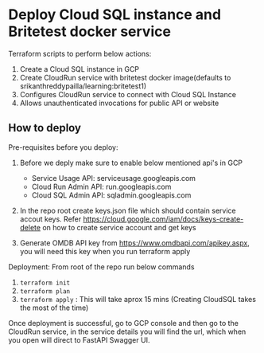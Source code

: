 # Deploy Cloud SQL instance and Britetest docker service

Terraform scripts to perform below actions:
1. Create a Cloud SQL instance in GCP
2. Create CloudRun service with britetest docker image(defaults to srikanthreddypailla/learning:britetest1)
3. Configures CloudRun service to connect with Cloud SQL Instance
4. Allows unauthenticated invocations for public API or website


## How to deploy
Pre-requisites before you deploy:

1. Before we deply make sure to enable below mentioned api's in GCP
      - Service Usage API: serviceusage.googleapis.com
      - Cloud Run Admin API: run.googleapis.com
      - Cloud SQL Admin API: sqladmin.googleapis.com

2. In the repo root create keys.json file which should contain service accout keys.
   Refer https://cloud.google.com/iam/docs/keys-create-delete on how to create service account and get keys

3. Generate OMDB API key from https://www.omdbapi.com/apikey.aspx, you will need this key when you run terraform apply


Deployment:
From root of the repo run below commands
1. `terraform init`
2. `terraform plan`
3. `terraform apply`  : This will take aprox 15 mins (Creating CloudSQL takes the most of the time)

Once deployment is successful, go to GCP console and then go to the CloudRun service, in the service details
you will find the url, which when you open will direct to FastAPI Swagger UI.
